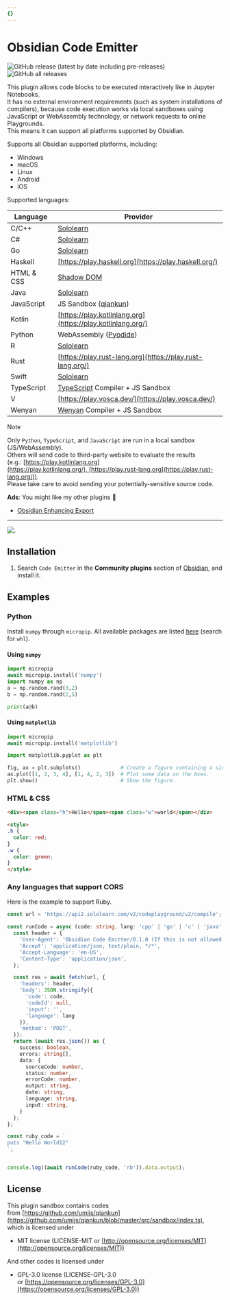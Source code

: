 ```yaml
---
{}
---
```

# Obsidian Code Emitter

![GitHub release (latest by date including pre-releases)](https://img.shields.io/github/v/release/mokeyish/obsidian-code-emitter?display_name=tag&include_prereleases)  
![GitHub all releases](https://img.shields.io/github/downloads/mokeyish/obsidian-code-emitter/total?style=flat-square)

This plugin allows code blocks to be executed interactively like in Jupyter Notebooks.  
It has no external environment requirements (such as system installations of compilers), because code execution works via local sandboxes using JavaScript or WebAssembly technology, or network requests to online Playgrounds.  
This means it can support all platforms supported by Obsidian.

Supports all Obsidian supported platforms, including:

- Windows
- macOS
- Linux
- Android
- iOS

Supported languages:

|Language|Provider|
|---|---|
|C/C++|[Sololearn](https://www.sololearn.com/)|
|C#|[Sololearn](https://www.sololearn.com/)|
|Go|[Sololearn](https://www.sololearn.com/)|
|Haskell|[https://play.haskell.org](https://play.haskell.org/)|
|HTML & CSS|[Shadow DOM](https://developer.mozilla.org/en-US/docs/Web/API/Web_components/Using_shadow_DOM)|
|Java|[Sololearn](https://www.sololearn.com/)|
|JavaScript|JS Sandbox ([qiankun](https://github.com/umijs/qiankun/blob/master/src/sandbox/index.ts))|
|Kotlin|[https://play.kotlinlang.org](https://play.kotlinlang.org/)|
|Python|WebAssembly ([Pyodide](https://github.com/pyodide/pyodide))|
|R|[Sololearn](https://www.sololearn.com/)|
|Rust|[https://play.rust-lang.org](https://play.rust-lang.org/)|
|Swift|[Sololearn](https://www.sololearn.com/)|
|TypeScript|[TypeScript](https://www.typescriptlang.org/) Compiler + JS Sandbox|
|V|[https://play.vosca.dev/](https://play.vosca.dev/)|
|Wenyan|[Wenyan](https://github.com/wenyan-lang/wenyan) Compiler + JS Sandbox|

Note

Only `Python`, `TypeScript`, and `JavaScript` are run in a local sandbox (JS/WebAssembly).  
Others will send code to third-party website to evaluate the results (e.g.: [https://play.kotlinlang.org](https://play.kotlinlang.org/), [https://play.rust-lang.org](https://play.rust-lang.org/)).  
Please take care to avoid sending your potentially-sensitive source code.

**Ads**: You might like my other plugins 🤪

- [Obsidian Enhancing Export](https://github.com/mokeyish/obsidian-enhancing-export)

---

![.](https://raw.githubusercontent.com/mokeyish/obsidian-code-emitter/HEAD/screenshots/code-emitter.gif)

## Installation

1. Search `Code Emitter` in the **Community plugins** section of [Obsidian](https://obsidian.md/), and install it.

## Examples

### Python

Install `numpy` through `micropip`. All available packages are listed [here](https://github.com/mokeyish/pyodide-dist/find/master) (search for `whl`).

#### Using `numpy`

```python
import micropip
await micropip.install('numpy')  
import numpy as np
a = np.random.rand(3,2)
b = np.random.rand(2,5)

print(a@b)
```

#### Using `matplotlib`

```python
import micropip
await micropip.install('matplotlib')

import matplotlib.pyplot as plt

fig, ax = plt.subplots()             # Create a figure containing a single Axes.
ax.plot([1, 2, 3, 4], [1, 4, 2, 3])  # Plot some data on the Axes.
plt.show()                           # Show the figure.
```

### HTML & CSS

```html
<div><span class="h">Hello</span><span class="w">world</span></div>

<style>
.h {
  color: red;
}
.w {
  color: green;
}
</style>
```

### Any languages that support CORS

Here is the example to support Ruby.

```typescript
const url = 'https://api2.sololearn.com/v2/codeplayground/v2/compile';

const runCode = async (code: string, lang: 'cpp' | 'go' | 'c' | 'java' | 'cs' | 'swift' | 'rb') => {
  const header = {
    'User-Agent': 'Obsidian Code Emitter/0.1.0 (If this is not allowed, please let me know)',
    'Accept': 'application/json, text/plain, */*',
    'Accept-Language': 'en-US',
    'Content-Type': 'application/json',
  };

  const res = await fetch(url, {
    'headers': header,
    'body': JSON.stringify({
      'code': code,
      'codeId': null,
      'input': '',
      'language': lang
    }),
    'method': 'POST',
  });
  return (await res.json()) as {
    success: boolean,
    errors: string[],
    data: {
      sourceCode: number,
      status: number,
      errorCode: number,
      output: string,
      date: string,
      language: string,
      input: string,
    }
  };
};

const ruby_code = `
puts "Hello World12"
`;


console.log((await runCode(ruby_code, 'rb')).data.output);
```

## License

This plugin sandbox contains codes from [https://github.com/umijs/qiankun](https://github.com/umijs/qiankun/blob/master/src/sandbox/index.ts), which is licensed under

- MIT license (LICENSE-MIT or [http://opensource.org/licenses/MIT](http://opensource.org/licenses/MIT))

And other codes is licensed under

- GPL-3.0 license (LICENSE-GPL-3.0 or [https://opensource.org/licenses/GPL-3.0](https://opensource.org/licenses/GPL-3.0))